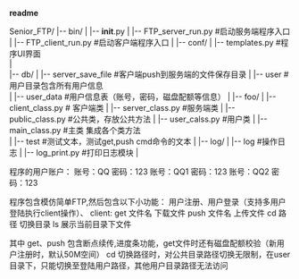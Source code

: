 ﻿**readme**

Senior_FTP/
|-- bin/
|   |-- __init__.py
|   |-- FTP_server_run.py                #启动服务端程序入口
|   |-- FTP_client_run.py                #启动客户端程序入口
|
|-- conf/
|   |-- templates.py                     #程序UI界面                   
|   
|-- db/ 
|   |-- server_save_file                 #客户端push到服务端的文件保存目录
|   |-- user                             #用户目录包含所有用户信息         
|   |-- user_data                        #用户信息表（账号，密码，磁盘配额等信息）
|
|-- foo/
|   |-- client_class.py                  # 客户端类
|   |-- server_class.py                  #服务端类
|   |-- public_class.py                  #公共类，存放公共方法
|   |-- user_calss.py                    #用户类
|   |-- main_class.py                    #主类 集成各个类方法   
|   |-- test                             #测试文本，测试get,push cmd命令的文本
|
|-- log/
|   |-- log                  #操作日志
|   |-- log_print.py         #打印日志模块
|   

程序的用户账户：        账号：QQ   密码：123
                        账号：QQ1  密码：123
				        账号：QQ2  密码：123
				        
						
程序包含模仿简单FTP,然后包含以下小功能：
用户注册、用户登录（支持多用户登陆执行client操作）、
client: get   文件名 下载文件
        push  文件名 上传文件
        cd    路径   切换目录
        ls    展示当前目录下文件
        
其中 get、push 包含断点续传,进度条功能，get文件时还有磁盘配额校验（新用户注册时，默认50M空间）
cd 切换路径时，对公共目录路径切换无限制，在user目录下，只能切换至登陆用户路径，其他用户目录路径无法访问